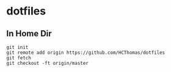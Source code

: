 # dotfiles

## In Home Dir
```
git init
git remote add origin https://github.com/HCThomas/dotfiles
git fetch
git checkout -ft origin/master
```
